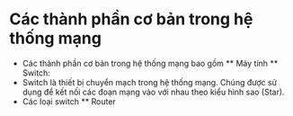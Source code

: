# Các thành phần cơ bản trong hệ thống mạng
* Các thành phần cơ bản trong hệ thống mạng bao gồm
** Máy tính
** Switch: 
* Switch là thiết bị chuyển mạch trong hệ thống mạng. Chúng được sử dụng để kết nối các đoạn mạng vào với nhau theo kiểu hình sao (Star). 
* Các loại switch 
** Router
